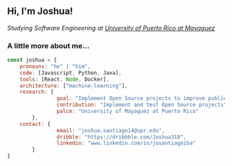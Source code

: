 <h2> Hi, I'm Joshua!</h2>
<p><em>Studying Software Engineering at <a href="https://www.uprm.edu/">University of Puerto Rico at Mayaguez</a></br>
</em></p>


### A little more about me...  

```javascript
const joshua = {
    pronouns: "he" | "him",
    code: [Javascript, Python, Java],
    tools: [React, Node, Docker],
    architecture: ["machine-learning"],
    research: {
                goal: "Implement Open Source projects to improve public transportation",
                contribution: "Implement and test Open Source projects",
                palce: "University of Mayaguez at Puerto Rico"
        },
    contact: {
                email: "joshua.santiago14@upr.edu",
                dribble: "https://dribbble.com/Joshua318",
                linkedin: "www.linkedin.com/in/josantiagoiba"    
        }
}
```